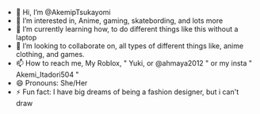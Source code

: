 - 👋 Hi, I’m @AkemipTsukayomi
- 👀 I’m interested in, Anime, gaming, skatebording, and lots more
- 🌱 I’m currently learning how, to do different things like this without a laptop
- 💞️ I’m looking to collaborate on, all types of different things like, anime clothing, and games.
- 📫 How to reach me, My Roblox, " Yuki, or @ahmaya2012 " or my insta " Akemi_Itadori504 "
- 😄 Pronouns: She/Her
- ⚡ Fun fact: I have big dreams of being a fashion designer, but i can't draw

<!---
AkemipTsukayomi/AkemipTsukayomi is a ✨ special ✨ repository because its `README.md` (this file) appears on your GitHub profile.
You can click the Preview link to take a look at your changes.
--->
